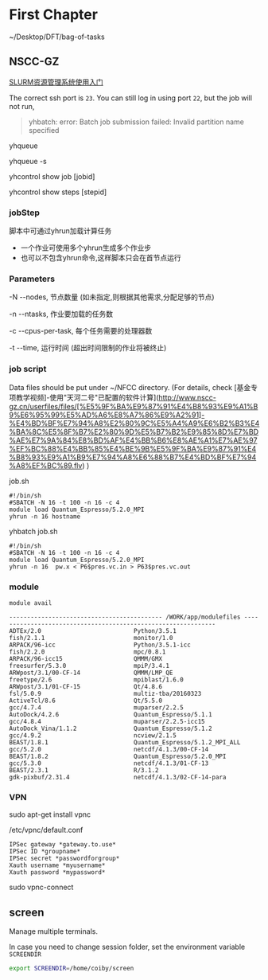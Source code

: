 # First Chapter
 
 ~/Desktop/DFT/bag-of-tasks
 
## NSCC-GZ


[SLURM资源管理系统使用入门](http://www.nscc-gz.cn/userfiles/files/[%E5%9F%BA%E9%87%91%E4%B8%93%E9%A1%B9%E6%95%99%E5%AD%A6%E8%B5%84%E6%96%99]-%E2%80%9C%E5%A4%A9%E6%B2%B3%E4%BA%8C%E5%8F%B7%E2%80%9D%E8%B5%84%E6%BA%90%E7%AE%A1%E7%90%86%E7%B3%BB%E7%BB%9F%E4%BD%BF%E7%94%A8%E5%85%A5%E9%97%A8.pdf)

The correct ssh port is `23`. You can still log in using port `22`, but the job will not run,
>yhbatch: error: Batch job submission failed: Invalid partition name specified


yhqueue

yhqueue -s

yhcontrol show job [jobid]

yhcontrol show steps [stepid]


### jobStep

脚本中可通过yhrun加载计算任务
- 一个作业可使用多个yhrun生成多个作业步
- 也可以不包含yhrun命令,这样脚本只会在首节点运行

### Parameters

-N --nodes, 节点数量 (如未指定,则根据其他需求,分配足够的节点)

-n --ntasks, 作业要加载的任务数

-c --cpus-per-task, 每个任务需要的处理器数

-t --time, 运行时间 (超出时间限制的作业将被终止)

### job script

Data files should be put under ~/NFCC directory. (For details, check [基金专项教学视频]-使用"天河二号"已配置的软件计算](http://www.nscc-gz.cn/userfiles/files/[%E5%9F%BA%E9%87%91%E4%B8%93%E9%A1%B9%E6%95%99%E5%AD%A6%E8%A7%86%E9%A2%91]-%E4%BD%BF%E7%94%A8%E2%80%9C%E5%A4%A9%E6%B2%B3%E4%BA%8C%E5%8F%B7%E2%80%9D%E5%B7%B2%E9%85%8D%E7%BD%AE%E7%9A%84%E8%BD%AF%E4%BB%B6%E8%AE%A1%E7%AE%97%EF%BC%88%E4%BB%85%E4%BE%9B%E5%9F%BA%E9%87%91%E4%B8%93%E9%A1%B9%E7%94%A8%E6%88%B7%E4%BD%BF%E7%94%A8%EF%BC%89.flv) )

job.sh
```
#!/bin/sh
#SBATCH -N 16 -t 100 -n 16 -c 4
module load Quantum_Espresso/5.2.0_MPI
yhrun -n 16 hostname
```

yhbatch job.sh

```
#!/bin/sh
#SBATCH -N 16 -t 100 -n 16 -c 4
module load Quantum_Espresso/5.2.0_MPI
yhrun -n 16  pw.x < P6$pres.vc.in > P63$pres.vc.out
```

### module

`module avail`

```
------------------------------------------- /WORK/app/modulefiles --------------------------------------------------------------
ADTEx/2.0                          Python/3.5.1                       fish/2.1.1                         monitor/1.0
ARPACK/96-icc                      Python/3.5.1-icc                   fish/2.2.0                         mpc/0.8.1
ARPACK/96-icc15                    QMMM/GMX                           freesurfer/5.3.0                   mpiP/3.4.1
ARWpost/3.1/00-CF-14               QMMM/LMP_QE                        freetype/2.6                       mpiblast/1.6.0
ARWpost/3.1/01-CF-15               Qt/4.8.6                           fsl/5.0.9                          multiz-tba/20160323
ActiveTcl/8.6                      Qt/5.5.0                           gcc/4.7.4                          muparser/2.2.5
AutoDock/4.2.6                     Quantum_Espresso/5.1.1             gcc/4.8.4                          muparser/2.2.5-icc15
AutoDock_Vina/1.1.2                Quantum_Espresso/5.1.2             gcc/4.9.2                          ncview/2.1.5
BEAST/1.8.1                        Quantum_Espresso/5.1.2_MPI_ALL     gcc/5.2.0                          netcdf/4.1.3/00-CF-14
BEAST/1.8.2                        Quantum_Espresso/5.2.0_MPI         gcc/5.3.0                          netcdf/4.1.3/01-CF-13
BEAST/2.3.1                        R/3.1.2                            gdk-pixbuf/2.31.4                  netcdf/4.1.3/02-CF-14-para
```

### VPN

sudo apt-get install vpnc

/etc/vpnc/default.conf

```
IPSec gateway *gateway.to.use*
IPSec ID *groupname*
IPSec secret *passwordforgroup*
Xauth username *myusername*
Xauth password *mypassword*
```

sudo vpnc-connect




## screen

Manage multiple terminals.

In case you need to change session folder, set the environment variable `SCREENDIR`
```bash
export SCREENDIR=/home/coiby/screen
```